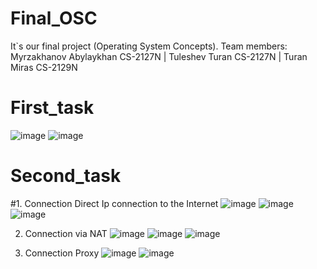 # Final_OSC
It`s our final project (Operating System Concepts). Team members: Myrzakhanov Abylaykhan CS-2127N | Tuleshev Turan CS-2127N | Turan Miras CS-2129N

# First_task

![image](https://user-images.githubusercontent.com/126179639/220950700-5ba09e07-07b6-4d6c-879d-a4d94abe2c2f.png)
![image](https://user-images.githubusercontent.com/126179639/220957524-08ca4cfa-b2a2-4b47-872a-7614a7a3b87f.png)

# Second_task

#1. Connection Direct Ip connection to the Internet
![image](https://user-images.githubusercontent.com/126179639/221141291-0b028bf5-82ea-40f9-80ca-9e40be14aae5.png)
![image](https://user-images.githubusercontent.com/126179639/221141319-0e78950a-edbb-44d5-a1aa-8091fb9da5d8.png)
![image](https://user-images.githubusercontent.com/126179639/221141349-b68ac649-964d-47ad-a194-ae23a36525c2.png)

2. Connection via NAT
![image](https://user-images.githubusercontent.com/126179639/221141416-fac5f36d-12f6-4d2f-923c-daf3ccc4aacd.png)
![image](https://user-images.githubusercontent.com/126179639/221141432-a2db7f12-582a-4b7c-a350-aa98556359fe.png)
![image](https://user-images.githubusercontent.com/126179639/221141444-c828be0d-1467-4191-bba6-053f48f61110.png)

3. Connection Proxy
![image](https://user-images.githubusercontent.com/126179639/221141477-cab2f131-b4f1-4eb2-8049-7a867286e8ab.png)
![image](https://user-images.githubusercontent.com/126179639/221141494-64cf7ad1-df4a-4241-8648-792a251fd8d3.png)
